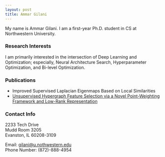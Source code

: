 ```yaml
---
layout: post
title: Ammar Gilani
---
```


My name is Ammar Gilani. I am a first-year Ph.D. student in CS at Northwestern University.

### Research Interests
I am primarily interested in the intersection of Deep Learning and Optimization;
especially, Neural Architecture Search, Hyperparameter Optimization, and Bi-level Optimization.

### Publications
* Improved Supervised Laplacian Eigenmaps Based on Local Similarities
* [Unsupervised Hypergraph Feature Selection via a Novel Point-Weighting Framework and Low-Rank Representation](https://arxiv.org/abs/1808.08414)

### Contact Info  
2233 Tech Drive  
Mudd Room 3205  
Evanston, IL 60208-3109  

Email: gilani@u.nothwestern.edu  
Phone Number: (872)-888-4954